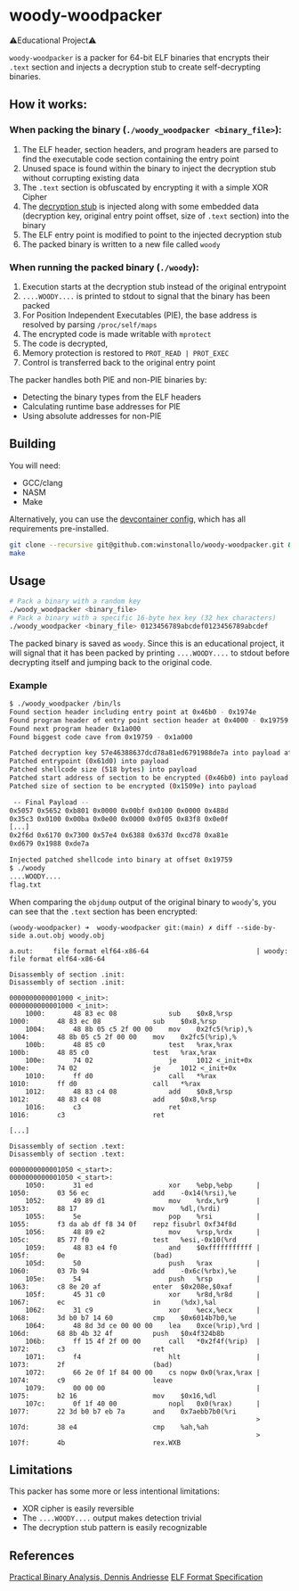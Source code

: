 # woody-woodpacker
⚠️Educational Project⚠️

`woody-woodpacker` is a packer for 64-bit ELF binaries that encrypts their `.text` section and injects a decryption stub to create self-decrypting binaries.

## How it works:
### When packing the binary (`./woody_woodpacker <binary_file>`):
1. The ELF header, section headers, and program headers are parsed to find the executable code section containing the entry point
2. Unused space is found within the binary to inject the decryption stub without corrupting existing data
3. The `.text` section is obfuscated by encrypting it with a simple XOR Cipher
4. The [decryption stub](src/stub/decrypt.asm) is injected along with some embedded data (decryption key, original entry point offset, size of `.text` section) into the binary
5. The ELF entry point is modified to point to the injected decryption stub
6. The packed binary is written to a new file called `woody`

### When running the packed binary (`./woody`):
1. Execution starts at the decryption stub instead of the original entrypoint
2. `....WOODY....` is printed to stdout to signal that the binary has been packed
3. For Position Independent Executables (PIE), the base address is resolved by parsing `/proc/self/maps`
4. The encrypted code is made writable with `mprotect`
5. The code is decrypted,
6. Memory protection is restored to `PROT_READ | PROT_EXEC` 
7. Control is transferred back to the original entry point

The packer handles both PIE and non-PIE binaries by:
* Detecting the binary types from the ELF headers
* Calculating runtime base addresses for PIE
* Using absolute addresses for non-PIE

## Building
You will need:
* GCC/clang
* NASM
* Make

Alternatively, you can use the [devcontainer config](.devcontainer), which has all requirements pre-installed.

```bash
git clone --recursive git@github.com:winstonallo/woody-woodpacker.git && cd woody-woodpacker
make
```

## Usage
```bash
# Pack a binary with a random key
./woody_woodpacker <binary_file>
# Pack a binary with a specific 16-byte hex key (32 hex characters)
./woody_woodpacker <binary_file> 0123456789abcdef0123456789abcdef
```
The packed binary is saved as `woody`. Since this is an educational project, it will signal that it has been packed by printing `....WOODY....` to stdout before decrypting itself and jumping back to the original code.
### Example
```bash
$ ./woody_woodpacker /bin/ls
Found section header including entry point at 0x46b0 - 0x1974e
Found program header of entry point section header at 0x4000 - 0x19759
Found next program header 0x1a000
Found biggest code cave from 0x19759 - 0x1a000

Patched decryption key 57e46388637dcd78a81ed6791988de7a into payload at position 502
Patched entrypoint (0x61d0) into payload
Patched shellcode size (518 bytes) into payload
Patched start address of section to be encrypted (0x46b0) into payload
Patched size of section to be encrypted (0x1509e) into payload

 -- Final Payload --
0x5057 0x5652 0xb801 0x0000 0x00bf 0x0100 0x0000 0x488d 
0x35c3 0x0100 0x00ba 0x0e00 0x0000 0x0f05 0x83f8 0x0e0f 
[...]
0x2f6d 0x6170 0x7300 0x57e4 0x6388 0x637d 0xcd78 0xa81e 
0xd679 0x1988 0xde7a 

Injected patched shellcode into binary at offset 0x19759
$ ./woody
....WOODY....
flag.txt
```

When comparing the `objdump` output of the original binary to `woody`'s, you can see that the `.text` section has been encrypted:
```
(woody-woodpacker) ➜  woody-woodpacker git:(main) ✗ diff --side-by-side a.out.obj woody.obj                        

a.out:     file format elf64-x86-64                           | woody:     file format elf64-x86-64

Disassembly of section .init:                                   Disassembly of section .init:

0000000000001000 <_init>:                                       0000000000001000 <_init>:
    1000:       48 83 ec 08             sub    $0x8,%rsp            1000:       48 83 ec 08             sub    $0x8,%rsp
    1004:       48 8b 05 c5 2f 00 00    mov    0x2fc5(%rip),%       1004:       48 8b 05 c5 2f 00 00    mov    0x2fc5(%rip),%
    100b:       48 85 c0                test   %rax,%rax            100b:       48 85 c0                test   %rax,%rax
    100e:       74 02                   je     1012 <_init+0x       100e:       74 02                   je     1012 <_init+0x
    1010:       ff d0                   call   *%rax                1010:       ff d0                   call   *%rax
    1012:       48 83 c4 08             add    $0x8,%rsp            1012:       48 83 c4 08             add    $0x8,%rsp
    1016:       c3                      ret                         1016:       c3                      ret

[...]

Disassembly of section .text:                                   Disassembly of section .text:

0000000000001050 <_start>:                                      0000000000001050 <_start>:
    1050:       31 ed                   xor    %ebp,%ebp      |     1050:       03 56 ec                add    -0x14(%rsi),%e
    1052:       49 89 d1                mov    %rdx,%r9       |     1053:       88 17                   mov    %dl,(%rdi)
    1055:       5e                      pop    %rsi           |     1055:       f3 da ab df f8 34 0f    repz fisubrl 0xf34f8d
    1056:       48 89 e2                mov    %rsp,%rdx      |     105c:       85 77 f0                test   %esi,-0x10(%rd
    1059:       48 83 e4 f0             and    $0xfffffffffff |     105f:       0e                      (bad)
    105d:       50                      push   %rax           |     1060:       03 7b 94                add    -0x6c(%rbx),%e
    105e:       54                      push   %rsp           |     1063:       c8 8e 20 af             enter  $0x208e,$0xaf
    105f:       45 31 c0                xor    %r8d,%r8d      |     1067:       ec                      in     (%dx),%al
    1062:       31 c9                   xor    %ecx,%ecx      |     1068:       3d b0 b7 14 60          cmp    $0x6014b7b0,%e
    1064:       48 8d 3d ce 00 00 00    lea    0xce(%rip),%rd |     106d:       68 8b 4b 32 4f          push   $0x4f324b8b
    106b:       ff 15 4f 2f 00 00       call   *0x2f4f(%rip)  |     1072:       c3                      ret
    1071:       f4                      hlt                   |     1073:       2f                      (bad)
    1072:       66 2e 0f 1f 84 00 00    cs nopw 0x0(%rax,%rax |     1074:       c9                      leave
    1079:       00 00 00                                      |     1075:       b2 16                   mov    $0x16,%dl
    107c:       0f 1f 40 00             nopl   0x0(%rax)      |     1077:       22 3d b0 b7 eb 7a       and    0x7aebb7b0(%ri
                                                              >     107d:       38 e4                   cmp    %ah,%ah
                                                              >     107f:       4b                      rex.WXB
```

## Limitations
This packer has some more or less intentional limitations:
* XOR cipher is easily reversible
* The `....WOODY....` output makes detection trivial
* The decryption stub pattern is easily recognizable

## References
[Practical Binary Analysis, Dennis Andriesse](https://practicalbinaryanalysis.com/)
[ELF Format Specification](https://refspecs.linuxfoundation.org/elf/elf.pdf)
